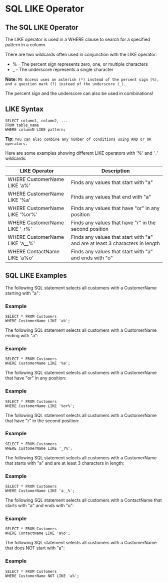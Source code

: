 # SQL LIKE Operator

## The SQL LIKE Operator
The LIKE operator is used in a WHERE clause to search for a specified pattern in a column.

There are two wildcards often used in conjunction with the LIKE operator:

* % - The percent sign represents zero, one, or multiple characters
* _ - The underscore represents a single character

**Note:** ```MS Access uses an asterisk (*) instead of the percent sign (%), and a question mark (?) instead of the underscore (_).```

The percent sign and the underscore can also be used in combinations!

## LIKE Syntax
```
SELECT column1, column2, ...
FROM table_name
WHERE columnN LIKE pattern;
```

**Tip:** ```You can also combine any number of conditions using AND or OR operators.```

Here are some examples showing different LIKE operators with '%' and '_' wildcards:

| LIKE Operator	| Description |
| ------------- | ----------- |
| WHERE CustomerName LIKE 'a%' | Finds any values that start with "a" |
| WHERE CustomerName LIKE '%a' | Finds any values that end with "a" |
| WHERE CustomerName LIKE '%or%' | Finds any values that have "or" in any position |
| WHERE CustomerName LIKE '_r%' | Finds any values that have "r" in the second position |
| WHERE CustomerName LIKE 'a__%' |	Finds any values that start with "a" and are at least 3 characters in length |
| WHERE ContactName LIKE 'a%o' | Finds any values that start with "a" and ends with "o" |


## SQL LIKE Examples
The following SQL statement selects all customers with a CustomerName starting with "a":

### Example
```
SELECT * FROM Customers
WHERE CustomerName LIKE 'a%';
```

The following SQL statement selects all customers with a CustomerName ending with "a":

### Example
```
SELECT * FROM Customers
WHERE CustomerName LIKE '%a';
```

The following SQL statement selects all customers with a CustomerName that have "or" in any position:

### Example
```
SELECT * FROM Customers
WHERE CustomerName LIKE '%or%';
```

The following SQL statement selects all customers with a CustomerName that have "r" in the second position:

### Example
```
SELECT * FROM Customers
WHERE CustomerName LIKE '_r%';
```

The following SQL statement selects all customers with a CustomerName that starts with "a" and are at least 3 characters in length:

### Example
```
SELECT * FROM Customers
WHERE CustomerName LIKE 'a__%';
```

The following SQL statement selects all customers with a ContactName that starts with "a" and ends with "o":

### Example
```
SELECT * FROM Customers
WHERE ContactName LIKE 'a%o';
```

The following SQL statement selects all customers with a CustomerName that does NOT start with "a":

### Example
```
SELECT * FROM Customers
WHERE CustomerName NOT LIKE 'a%';
```
